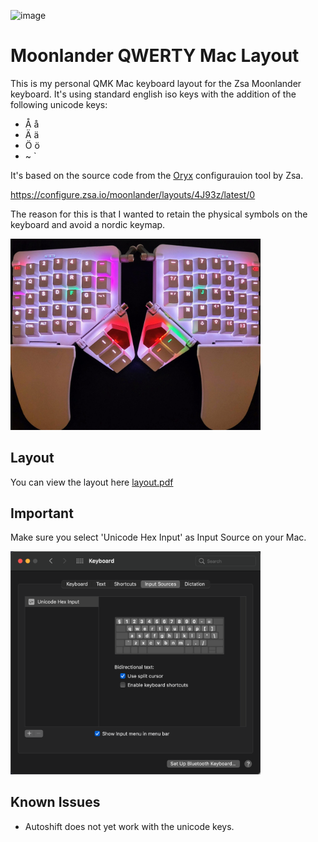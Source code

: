 ![image](https://res.cloudinary.com/zsa-technology/image/upload/w_121/v1637636174/zsa-io-production/moonlander-logo)

# Moonlander QWERTY Mac Layout

This is my personal QMK Mac keyboard layout for the Zsa Moonlander keyboard.
It's using standard english iso keys with the addition of the following
unicode keys:
* Å å
* Ä ä
* Ö ö
* ~ `

It's based on the source code from the [Oryx](https://www.zsa.io/oryx/) configurauion tool by Zsa.

https://configure.zsa.io/moonlander/layouts/4J93z/latest/0

The reason for this is that I wanted to retain the physical symbols on 
the keyboard and avoid a nordic keymap.

<img src="qwerty/images/keyboard.jpg" width="400">

## Layout
You can view the layout here
[layout.pdf](layout.pdf)

## Important

Make sure you select 'Unicode Hex Input' as Input Source on your Mac.<br/>

<img src="qwerty/images/input.png" width="400">

## Known Issues
* Autoshift does not yet work with the unicode keys.
